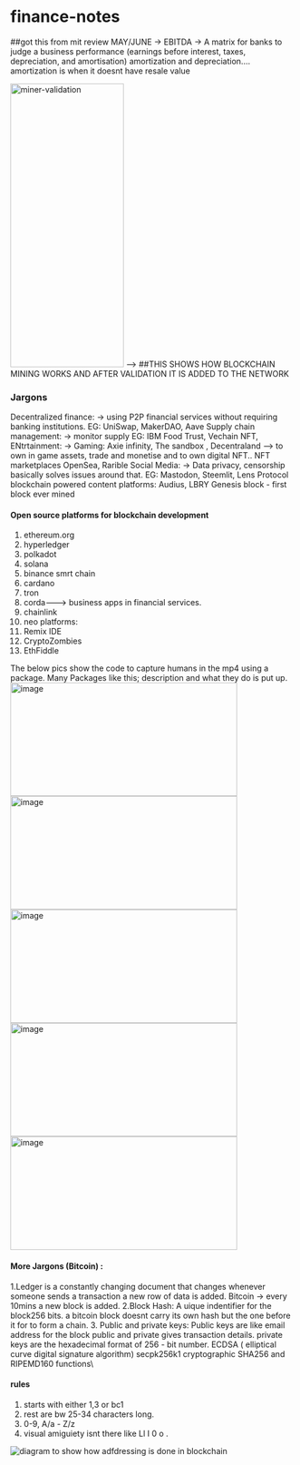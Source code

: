 # finance-notes
##got this from mit review MAY/JUNE 
-> EBITDA -> A matrix for banks to judge a business performance (earnings before interest, taxes, depreciation, and amortisation) amortization and depreciation.... amortization is when it doesnt have resale value 


<img width="200" height="500" alt="miner-validation" src="https://github.com/user-attachments/assets/dc295c4b-0a11-4de5-b414-5028d16ea471" />
--> ##THIS SHOWS HOW BLOCKCHAIN MINING WORKS AND AFTER VALIDATION IT IS ADDED TO THE NETWORK

### Jargons 
Decentralized finance:
 -> using P2P financial services without requiring banking institutions.
   EG: UniSwap, MakerDAO, Aave
Supply chain management:
-> monitor supply 
  EG: IBM Food Trust, Vechain
NFT, ENtrtainment:
-> Gaming: Axie infinity, The sandbox , Decentraland --> to own in game assets, trade and monetise and to own digital NFT.. NFT marketplaces OpenSea, Rarible
Social Media:
 -> Data privacy, censorship basically solves issues around that. 
   EG: Mastodon, Steemlit, Lens Protocol
    blockchain powered content platforms: Audius, LBRY
Genesis block - first block ever mined

#### Open source platforms for blockchain development
   1. ethereum.org
   2. hyperledger
   3. polkadot
   4. solana
   5. binance smrt chain
   6. cardano
   7. tron
   8. corda---> business apps in financial services. 
   9. chainlink
   10. neo
platforms:
 1. Remix IDE
 2. CryptoZombies
 3. EthFiddle

The below pics show the code to capture humans in the mp4 using a package. Many Packages like this; description and what they do is put up.
<img width="400" height="200" alt="image" src="https://github.com/user-attachments/assets/979b1085-044f-4dfd-85cf-054adee9187a" />
 <img width="400" height="200" alt="image" src="https://github.com/user-attachments/assets/f2b695c5-c89a-4589-92b3-0762d0b1ada0" />
 <img width="400" height="200" alt="image" src="https://github.com/user-attachments/assets/a9100b58-ad4b-4c17-9a15-a6af6682f03e" />
<img width="400" height="200" alt="image" src="https://github.com/user-attachments/assets/9c19dec3-8448-4b9c-9e52-3aa7be5c7fb0" />
<img width="400" height="200" alt="image" src="https://github.com/user-attachments/assets/7cbfdd89-5e59-4fc8-9d33-32551c8922da" />


#### More Jargons (Bitcoin) :
 1.Ledger is a constantly changing document that changes whenever someone sends a transaction a new row of data is added. Bitcoin -> every 10mins a new block is added. 
 2.Block Hash: A uique indentifier for the block256 bits. a bitcoin block doesnt carry its own hash but the one before it for to form a chain.
 3. Public and private keys:
 Public keys are like email address for the block     public and private gives transaction details. 
 private keys are the hexadecimal format of 256 - bit number. ECDSA ( elliptical curve digital signature algorithm) secpk256k1 cryptographic SHA256 and RIPEMD160 functions\

 #### rules 
1. starts with either 1,3 or bc1
2. rest are bw 25-34 characters long.
3. 0-9, A/a - Z/z
4. visual amiguiety isnt there like Ll I 0 o .

![diagram to show how adfdressing is done in blockchain](https://github.com/user-attachments/assets/a2ca862b-6cce-4799-8d26-190857c9fc5b)



 
